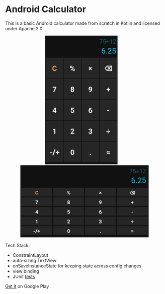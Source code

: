# Android Calculator

This is a basic Android calculator made from scratch in Kotlin and licensed under Apache 2.0.

<p align="center">
<img src="https://github.com/spike/spike/blob/main/screenshot-phone.jpg" width="230"  title="Calculator">&nbsp;&nbsp;&nbsp;&nbsp;&nbsp;<img src="https://github.com/spike/spike/blob/main/screenshot-land-phone.jpg" width="408" title="Word Guess">
</p>

Tech Stack:

* ConstraintLayout
* auto-sizing TextView
* onSaveInstanceState for keeping state across config changes
* view binding
* JUnit [tests](https://github.com/spike/Calculator/blob/master/app/src/test/java/com/calculator/calc/)

[Get it](https://play.google.com/store/apps/details?id=com.calculator.calc) on Google Play
